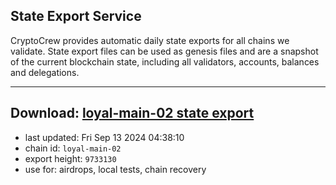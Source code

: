 ## State Export Service
CryptoCrew provides automatic daily state exports for all chains we validate. State export files can be used as genesis files and are a snapshot of the current blockchain state, including all validators, accounts, balances and delegations.

---
**Download: [loyal-main-02 state export](https://dl-eu2.ccvalidators.com/SERVICE/loyal/loyal-main-02_export_9733130.json)**
---

- last updated: Fri Sep 13 2024 04:38:10
- chain id: `loyal-main-02`
- export height: `9733130`
- use for: airdrops, local tests, chain recovery
